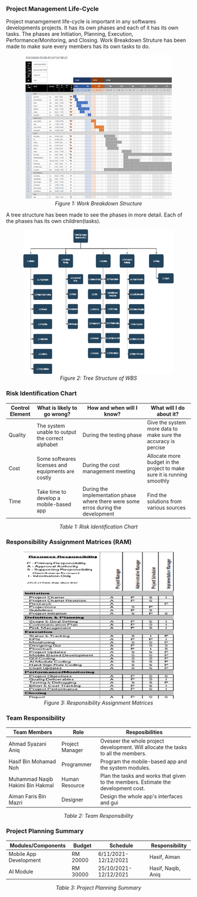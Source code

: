 ### Project Management Life-Cycle

Project manamgement life-cycle is important in any softwares developments projects. It has its own phases and each of it has its own tasks. The phases are Initiation, Planning, Execution, Performance/Monitoring, and Closing. Work Breakdown Struture has been made to make sure every members has its own tasks to do.

<p align="center">
    <img width="400" height="394" src="./image/WBS.png">
    <br>
    <em>Figure 1: Work Breakdown Structure</em>
</p>

A tree structure has been made to see the phases in more detail. Each of the phases has its own children(tasks). 

<p align="center">
    <img width="410" height="394" src="./image/Tree.png">
    <br>
    <em>Figure 2: Tree Structure of WBS</em>
</p>

### Risk Identification Chart

Control Element	| What is likely to go wrong?	| How and when will I know?	| What will I do about it?
--- | --- | --- | ---
Quality | The system unable to output the correct alphabet | During the testing phase | Give the system more data to make sure the accuracy is percise
Cost | Some softwares licenses and equipments are costly | During the cost management meeting | Allocate more budget in the project to make sure it is running smoothly
Time | Take time to develop a mobile-based app | During the implementation phase where there were some erros during the development | Find the solutions from various sources

<p align="center">
  <em>Table 1: Risk Identification Chart</em>
</p>

### Responsibility Assignment Matrices (RAM)

<p align="center">
    <img width="410" height="400" src="./image/RAM.png">
    <br>
    <em>Figure 3: Responsibility Assignment Matrices</em>
</p>

### Team Responsibility

Team Members | Role | Resposibilities
--- | --- | --- 
Ahmad Syazani Aniq | Project Manager | Oveseer the whole project development. Will allocate the tasks to all the members.
Hasif Bin Mohamad Noh | Programmer | Program the mobile-based app and the system modules.
Muhammad Naqib Hakimi Bin Hakmal | Human Resource | Plan the tasks and works that given to the members. Estimate the development cost. 
Aiman Faris Bin Mazri | Designer | Design the whole app's interfaces and gui

<p align="center">
  <em>Table 2: Team Responsibility</em>
</p>

### Project Planning Summary

Modules/Components | Budget | Schedule | Responsibility
--- | --- | --- | ---
Mobile App Development | RM 20000 | 6/11/2021-12/12/2021 | Hasif, Aiman
AI Module | RM 30000 | 25/10/2021-12/12/2021 | Hasif, Naqib, Aniq
 
<p align="center">
  <em>Table 3: Project Planning Summary</em>
</p>



